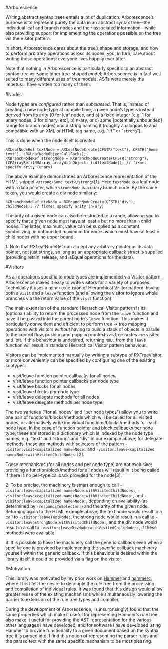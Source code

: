 #Arborescence

Writing abstract syntax trees entails a lot of duplication. Arborescence’s purpose is to represent purely the data in an abstract syntax tree—the individual leaf and branch nodes and their associated information—while also providing support for implementing the operations possible on the tree via the Visitor pattern.

In short, Arborescence cares about the tree’s shape and storage, and how to perform arbitrary operations across its nodes; you, in turn, care about writing those operations; everyone lives happily ever after.

Note that nothing in Arborescence is particularly specific to an abstract syntax tree vs. some other tree-shaped model; Arborescence is in fact well suited to many different uses of tree models. ASTs were merely the impetus: I have written too many of them.


#Nodes

Node types are _configured_ rather than _subclassed_. That is, instead of creating a new node type at compile time, a given node’s type is instead derived from its arity (0 for leaf nodes, and a) a fixed integer [e.g. 1 for unary nodes, 2 for binary, etc], b) n-ary, or c) some [potentially unbounded] range for branch nodes) and a string naming it (roughly analogous to and compatible with an XML or HTML tag name, e.g. “`ul`” or “`strong`”).

This is done when the node itself is created:

	RXLeafNodeRef textNode = RXLeafNodeCreate(CFSTR("text"), CFSTR("Some text"), kRXLeafNodeObjectCallBacks);
	RXBranchNodeRef strongNode = RXBranchNodeCreate(CFSTR("strong"), (CFArrayRef)[NSArray arrayWithObject: (id)textNode]); // fixme: specify arity (unary)

The above example demonstrates an Arborescence representation of the HTML snippet `<strong>Some text</strong>`[1]. Here `textNode` is a leaf node with a data pointer, while `strongNode` is a unary branch node. By the same token, you would create a div node similarly:

	RXBranchNodeRef divNode = RXBranchNodeCreate(CFSTR("div"), childNodes); // fixme: specify arity (n-ary)

The arity of a given node can also be restricted to a range, allowing you to specify that a given node must have at least `m` but no more than `n` child nodes. The latter, maximum, value can be supplied as a constant symbolizing an unbounded maximum for nodes which must have at least `m` child nodes with no upper bound.

1: Note that RXLeafNodeRef can accept any arbitrary pointer as its data pointer, not just strings, so long as an appropriate callback struct is supplied (providing retain, release, and isEqual operations for the data).


#Visitors

As all operations specific to node types are implemented via Visitor pattern, Arborescence makes it easy to write visitors for a variety of purposes. Technically it uses a minor extension of Hierarchical Visitor pattern, having both a `visit` and a `leave` function (and allowing the visitor to ignore whole branches via the return value of the `visit` function).

The main extension of the standard Hierarchical Visitor pattern is its (optional) ability to return the processed node from the `leave` function and have it be passed into the parent node’s `leave` function. This makes it particularly convenient and efficient to perform tree → tree mapping operations with visitors _without_ having to build a stack of objects in parallel to the control flow, pushing and popping contexts as tree nodes are visited and left. If this behaviour is undesired, returning `NULL` from the `leave` function will result in standard Hierarchical Visitor pattern behaviour.

Visitors can be implemented manually by writing a subtype of RXTreeVisitor, or more conveniently can be specified by configuring one of the existing subtypes:

- visit/leave function pointer callbacks for all nodes
- visit/leave function pointer callbacks per node type
- visit/leave blocks for all nodes
- visit/leave blocks per node type
- visit/leave delegate methods for all nodes
- visit/leave delegate methods per node type

The two varieties (“for all nodes” and “per node types”) allow you to write one pair of functions/blocks/methods which will be called for all visited nodes, or alternatively write individual functions/blocks/methods for each node type. In the case of function pointer and block callbacks per node type, these are stored in a dictionary which is indexed by the node type names, e.g. “text” and “strong” and “div” in our example above; for delegate methods, these are methods with selectors of the pattern `-visitor:visit<capitalized name>Node:` and `-visitor:leave<capitalized name>Node:withVisitedChildNodes:`[2].

These mechanisms (for all nodes and per node type) are not exclusive; providing a function/block/method for all nodes will result in it being called if there is no per-type callback provided for the node[3].

2: To be precise, the machinery is smart enough to call `-visitor:leave<capitalized name>Node:withVisitedChildNodes:`, `-visitor:leave<capitalized name>Node:withVisitedChildNode:`, and `-visitor:leave<capitalized name>Node:`, depending on availability (as determined by `-respondsToSelector:`) and the arity of the given node. Returning again to the HTML example above, the text node would result in a call to `-visitor:leaveTextNode:`, the strong node would result in a call to `-visitor:leaveStrongNode:withVisitedChildNode:`, and the div node would result in a call to `-visitor:leaveDivNode:withVisitedChildNodes:`, if these methods were available.

3: It is possible to have the machinery call the generic callback even when a specific one is provided by implementing the specific callback machinery yourself within the generic callback. If this behaviour is desired within the library itself, it could be provided via a flag on the visitor.


#Motivation

This library was motivated by my prior work on [Hammer](http://github.com/robrix/hammer) and [hammerc](http://github.com/robrix/hammerc), where I first felt the desire to decouple the rule tree from the processing and compilation of individual rules. It was found that this design would allow greater reuse of the existing mechanisms while simultaneously lowering the barrier to extension of the rule tree types and compiler.

During the development of Arborescence, I (unsurprisingly) found that the same properties which make it useful for representing Hammer’s rule tree also make it useful for providing the AST representation for the various other languages I have developed, and for software I have developed using Hammer to provide functionality to a given document based on the syntax tree it is parsed into. I find this notion of representing the parser rules and the parsed text with the same specific mechanism to be most pleasing.
